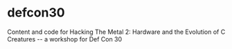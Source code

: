 # defcon30
Content and code for Hacking The Metal 2: Hardware and the Evolution of C Creatures -- a workshop for Def Con 30
